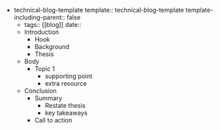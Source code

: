 - technical-blog-template
  template:: technical-blog-template
  template-including-parent:: false
	- tags:: [[blog]]
	  date::
	- Introduction
		- Hook
		- Background
		- Thesis
	- Body
		- Topic 1
			- supporting point
			- extra resource
	- Conclusion
		- Summary
			- Restate thesis
			- key takeaways
		- Call to action